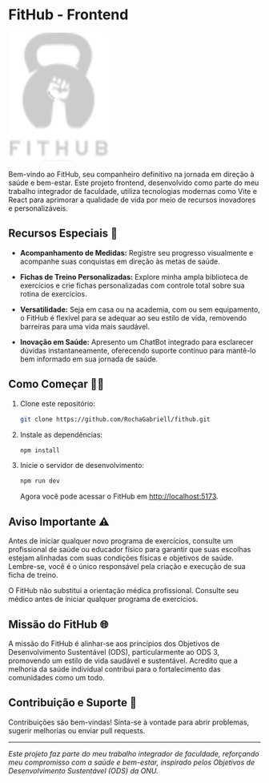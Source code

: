 # FitHub - Frontend

<img
  src="https://raw.githubusercontent.com/RochaGabriell/fithub/2fd75fe4dfd3947d873d61982a4d006ddc4bbcc2/public/Logo%20-%20Light.svg"
  alt="FitHub Logo" style="width: 200px;" />

Bem-vindo ao FitHub, seu companheiro definitivo na jornada em direção à saúde e bem-estar. Este projeto frontend, desenvolvido como parte do meu trabalho integrador de faculdade, utiliza tecnologias modernas como Vite e React para aprimorar a qualidade de vida por meio de recursos inovadores e personalizáveis.

## Recursos Especiais 🚀

- **Acompanhamento de Medidas:** Registre seu progresso visualmente e acompanhe suas conquistas em direção às metas de saúde.

- **Fichas de Treino Personalizadas:** Explore minha ampla biblioteca de exercícios e crie fichas personalizadas com controle total sobre sua rotina de exercícios.

- **Versatilidade:** Seja em casa ou na academia, com ou sem equipamento, o FitHub é flexível para se adequar ao seu estilo de vida, removendo barreiras para uma vida mais saudável.

- **Inovação em Saúde:** Apresento um ChatBot integrado para esclarecer dúvidas instantaneamente, oferecendo suporte contínuo para mantê-lo bem informado em sua jornada de saúde.

## Como Começar 🏃‍♂️

1. Clone este repositório:

   ```bash
   git clone https://github.com/RochaGabriell/fithub.git
   ```

2. Instale as dependências:

   ```bash
   npm install
   ```

3. Inicie o servidor de desenvolvimento:

   ```bash
   npm run dev
   ```

   Agora você pode acessar o FitHub em [http://localhost:5173](http://localhost:5173).

## Aviso Importante ⚠️

Antes de iniciar qualquer novo programa de exercícios, consulte um profissional de saúde ou educador físico para garantir que suas escolhas estejam alinhadas com suas condições físicas e objetivos de saúde. Lembre-se, você é o único responsável pela criação e execução de sua ficha de treino.

O FitHub não substitui a orientação médica profissional. Consulte seu médico antes de iniciar qualquer programa de exercícios.

## Missão do FitHub 🌐

A missão do FitHub é alinhar-se aos princípios dos Objetivos de Desenvolvimento Sustentável (ODS), particularmente ao ODS 3, promovendo um estilo de vida saudável e sustentável. Acredito que a melhoria da saúde individual contribui para o fortalecimento das comunidades como um todo.

## Contribuição e Suporte 🤝

Contribuições são bem-vindas! Sinta-se à vontade para abrir problemas, sugerir melhorias ou enviar pull requests.

---

_Este projeto faz parte do meu trabalho integrador de faculdade, reforçando meu compromisso com a saúde e bem-estar, inspirado pelos Objetivos de Desenvolvimento Sustentável (ODS) da ONU._
